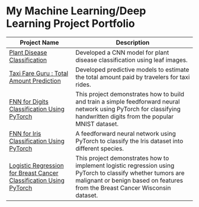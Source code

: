 # My Machine Learning/Deep Learning Project Portfolio
 
Project Name  | Description 
------------- | -------------
[Plant Disease Classification](https://github.com/Satvik-ai/Plant-Disease-Classification) | Developed a CNN model for plant disease classification using leaf images.
[Taxi Fare Guru : Total Amount Prediction](https://github.com/Satvik-ai/Taxi-Fare-Guru-Total-Amount-Prediction) | Developed predictive models to estimate the total amount paid by travelers for taxi rides.
[FNN for Digits Classification Using PyTorch](https://github.com/Satvik-ai/FNN_for_Digits_Classification_Using_PyTorch) | This project demonstrates how to build and train a simple feedforward neural network using PyTorch for classifying handwritten digits from the popular MNIST dataset.
[FNN for Iris Classification Using PyTorch](https://github.com/Satvik-ai/FNN_for_Iris_Classification_Using_PyTorch) | A feedforward neural network using PyTorch to classify the Iris dataset into different species.
[Logistic Regression for Breast Cancer Classification Using PyTorch](https://github.com/Satvik-ai/Logistic_Regression_For_Breast_Cancer_Classification_Using_PyTorch) | This project demonstrates how to implement logistic regression using PyTorch to classify whether tumors are malignant or benign based on features from the Breast Cancer Wisconsin dataset.

